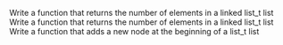 
Write a function that returns the number of elements in a linked list_t list
Write a function that returns the number of elements in a linked list_t list
Write a function that adds a new node at the beginning of a list_t list
